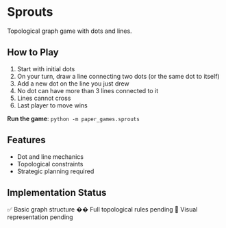# Sprouts

Topological graph game with dots and lines.

## How to Play

1. Start with initial dots
2. On your turn, draw a line connecting two dots (or the same dot to itself)
3. Add a new dot on the line you just drew
4. No dot can have more than 3 lines connected to it
5. Lines cannot cross
6. Last player to move wins

**Run the game**: `python -m paper_games.sprouts`

## Features

- Dot and line mechanics
- Topological constraints
- Strategic planning required

## Implementation Status

✅ Basic graph structure �� Full topological rules pending 🔄 Visual representation pending
